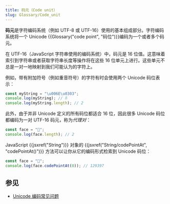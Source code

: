 ```yaml
---
title: 码元（Code unit）
slug: Glossary/Code_unit
---
```


**码元**是字符编码系统（例如 UTF-8 或 UTF-16）使用的基本组成部分。字符编码系统将一个 Unicode {{Glossary("code point", "码位")}}编码为一个或者多个码元。

在 UTF-16（JavaScript 字符串使用的编码系统）中，码元是 16 位值。这意味着索引到字符串或者获取字符串长度等操作将在这些 16 位单元上进行。这些单元不总是一对一地映射到我们可能认为的字符上。

例如，带有附加符号（例如重音符号）的字符有时会使用两个 Unicode 码位表示：

```js
const myString = "\u006E\u0303";
console.log(myString); // ñ
console.log(myString.length); // 2
```

此外，由于并非 Unicode 定义的所有码位都适合 16 位，因此很多 Unicode 码位都编码为一对 UTF-16 码元，称为*代理对*：

```js
const face = "🥵";
console.log(face.length); // 2
```

JavaScript {{jsxref("String")}} 对象的 {{jsxref("String/codePointAt", "codePointAt()")}} 方法可以让你从它的编码形式检索到 Unicode 码位：

```js
const face = "🥵";
console.log(face.codePointAt(0)); // 129397
```

## 参见

- [Unicode 编码常见问题](https://www.unicode.org/faq/utf_bom.html)
